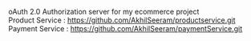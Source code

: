 oAuth 2.0 Authorization server for my ecommerce project <br />
Product Service : https://github.com/AkhilSeeram/productservice.git <br />
Payment Service : https://github.com/AkhilSeeram/paymentService.git <br />
